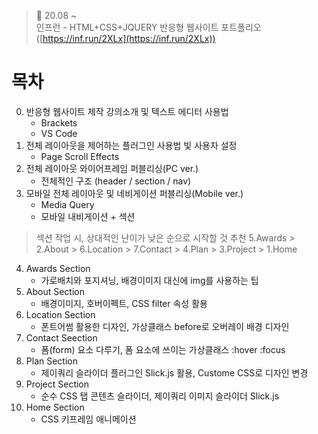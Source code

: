 ﻿> 👑  20.08 ~ <br>
> 인프런 - HTML+CSS+JQUERY 반응형 웹사이트 포트폴리오 ([https://inf.run/2XLx](https://inf.run/2XLx))

# 목차
0. 반응형 웹사이트 제작 강의소개 및 텍스트 에디터 사용법
   - Brackets
   - VS  Code
1. 전체 레이아웃을 제어하는 플러그인 사용법 빛 사용자 설정
   - Page Scroll Effects
2. 전체 레이아웃 와이어프레임 퍼블리싱(PC ver.)
   - 전체적인 구조 (header / section / nav)
3. 모바일 전체 레이아웃 및 네비게이션 퍼블리싱(Mobile ver.)
   - Media Query
   - 모바일 내비게이션 + 섹션

> 섹션 작업 시, 상대적인 난이가 낮은 순으로 시작할 것 추천
> 5.Awards > 2.About > 6.Location > 7.Contact > 4.Plan > 3.Project > 1.Home

4. Awards Section
   - 가로배치와 포지셔닝, 배경이미지 대신에 img를 사용하는 팁
5. About Section
   - 배경이미지, 호버이펙트, CSS filter 속성 활용
6. Location Section
   - 폰트어썸 활용한 디자인, 가상클래스 before로 오버레이 배경 디자인
7. Contact Seection
   - 폼(form) 요소 다루기, 폼 요소에 쓰이는 가상클래스 :hover :focus
8. Plan Section
   - 제이쿼리 슬라이더 플러그인 Slick.js 활용, Custome CSS로 디자인 변경
9. Project Section
   - 순수 CSS 탭 콘텐츠 슬라이더, 제이쿼리 이미지 슬라이더 Slick.js 
10. Home Section 
    - CSS 키프레임 애니메이션


